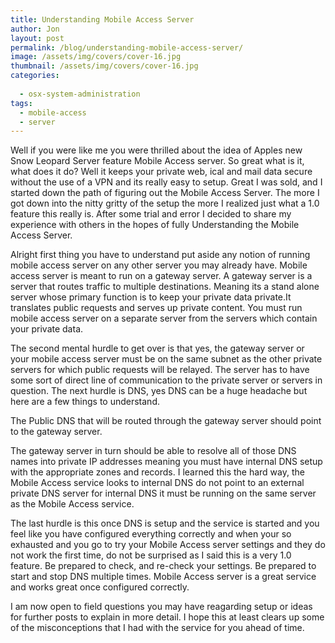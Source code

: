 ```yaml
---
title: Understanding Mobile Access Server
author: Jon
layout: post
permalink: /blog/understanding-mobile-access-server/
image: /assets/img/covers/cover-16.jpg
thumbnail: /assets/img/covers/cover-16.jpg
categories:
  
  - osx-system-administration
tags:
  - mobile-access
  - server
---
```

Well if you were like me you were thrilled about the idea of Apples new Snow Leopard Server feature Mobile Access server. So great what is it, what does it do? Well it keeps your private web, ical and mail data secure without the use of a VPN and its really easy to setup. Great I was sold, and I started down the path of figuring out the Mobile Access Server. The more I got down into the nitty gritty of the setup the more I realized just what a 1.0 feature this really is. After some trial and error I decided to share my experience with others in the hopes of fully Understanding the Mobile Access Server.

Alright first thing you have to understand put aside any notion of running mobile access server on any other server you may already have. Mobile access server is meant to run on a gateway server. A gateway server is a server that routes traffic to multiple destinations. Meaning its a stand alone server whose primary function is to keep your private data private.It translates public requests and serves up private content. You must run mobile access server on a separate server from the servers which contain your private data.

The second mental hurdle to get over is that yes, the gateway server or your mobile access server must be on the same subnet as the other private servers for which public requests will be relayed. The server has to have some sort of direct line of communication to the private server or servers in question. The next hurdle is DNS, yes DNS can be a huge headache but here are a few things to understand. 

The Public DNS that will be routed through the gateway server should point to the gateway server.

The gateway server in turn should be able to resolve all of those DNS names into private IP addresses meaning you must have internal DNS setup with the appropriate zones and records. I learned this the hard way, the Mobile Access service looks to internal DNS do not point to an external private DNS server for internal DNS it must be running on the same server as the Mobile Access service.

The last hurdle is this once DNS is setup and the service is started and you feel like you have configured everything correctly and when your so exhausted and you go to try your Mobile Access server settings and they do not work the first time, do not be surprised as I said this is a very 1.0 feature. Be prepared to check, and re-check your settings. Be prepared to start and stop DNS multiple times. Mobile Access server is a great service and works great once configured correctly. 

I am now open to field questions you may have reagarding setup or ideas for further posts to explain in more detail. I hope this at least clears up some of the misconceptions that I had with the service for you ahead of time.


